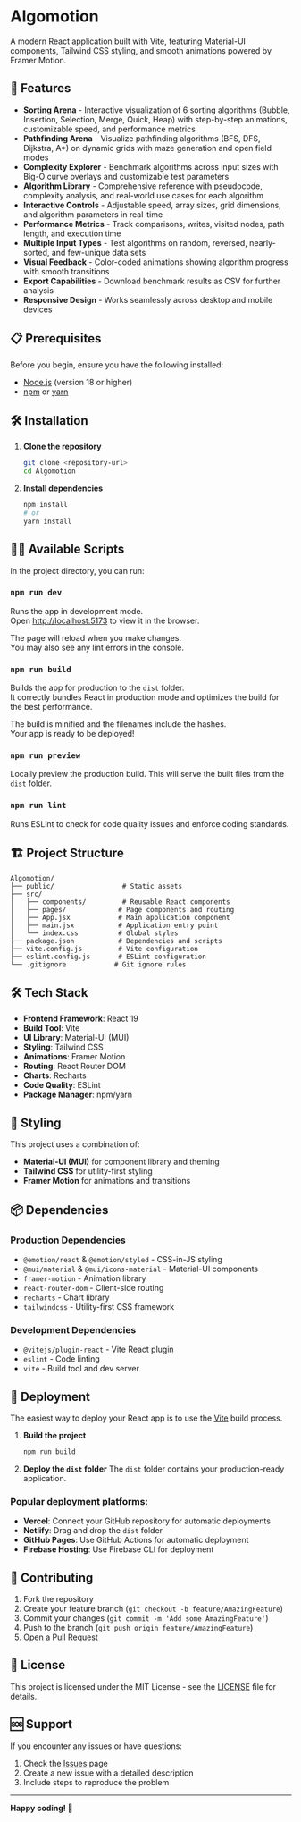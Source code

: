 # Algomotion

A modern React application built with Vite, featuring Material-UI components, Tailwind CSS styling, and smooth animations powered by Framer Motion.

## 🚀 Features

- **Sorting Arena** - Interactive visualization of 6 sorting algorithms (Bubble, Insertion, Selection, Merge, Quick, Heap) with step-by-step animations, customizable speed, and performance metrics
- **Pathfinding Arena** - Visualize pathfinding algorithms (BFS, DFS, Dijkstra, A*) on dynamic grids with maze generation and open field modes
- **Complexity Explorer** - Benchmark algorithms across input sizes with Big-O curve overlays and customizable test parameters
- **Algorithm Library** - Comprehensive reference with pseudocode, complexity analysis, and real-world use cases for each algorithm
- **Interactive Controls** - Adjustable speed, array sizes, grid dimensions, and algorithm parameters in real-time
- **Performance Metrics** - Track comparisons, writes, visited nodes, path length, and execution time
- **Multiple Input Types** - Test algorithms on random, reversed, nearly-sorted, and few-unique data sets
- **Visual Feedback** - Color-coded animations showing algorithm progress with smooth transitions
- **Export Capabilities** - Download benchmark results as CSV for further analysis
- **Responsive Design** - Works seamlessly across desktop and mobile devices

## 📋 Prerequisites

Before you begin, ensure you have the following installed:
- [Node.js](https://nodejs.org/) (version 18 or higher)
- [npm](https://www.npmjs.com/) or [yarn](https://yarnpkg.com/)

## 🛠️ Installation

1. **Clone the repository**
   ```bash
   git clone <repository-url>
   cd Algomotion
   ```

2. **Install dependencies**
   ```bash
   npm install
   # or
   yarn install
   ```

## 🏃‍♂️ Available Scripts

In the project directory, you can run:

### `npm run dev`
Runs the app in development mode.\
Open [http://localhost:5173](http://localhost:5173) to view it in the browser.

The page will reload when you make changes.\
You may also see any lint errors in the console.

### `npm run build`
Builds the app for production to the `dist` folder.\
It correctly bundles React in production mode and optimizes the build for the best performance.

The build is minified and the filenames include the hashes.\
Your app is ready to be deployed!

### `npm run preview`
Locally preview the production build. This will serve the built files from the `dist` folder.

### `npm run lint`
Runs ESLint to check for code quality issues and enforce coding standards.

## 🏗️ Project Structure

```
Algomotion/
├── public/                 # Static assets
├── src/
│   ├── components/         # Reusable React components
│   ├── pages/             # Page components and routing
│   ├── App.jsx            # Main application component
│   ├── main.jsx           # Application entry point
│   └── index.css          # Global styles
├── package.json           # Dependencies and scripts
├── vite.config.js         # Vite configuration
├── eslint.config.js       # ESLint configuration
└── .gitignore            # Git ignore rules
```

## 🛠️ Tech Stack

- **Frontend Framework**: React 19
- **Build Tool**: Vite
- **UI Library**: Material-UI (MUI)
- **Styling**: Tailwind CSS
- **Animations**: Framer Motion
- **Routing**: React Router DOM
- **Charts**: Recharts
- **Code Quality**: ESLint
- **Package Manager**: npm/yarn

## 🎨 Styling

This project uses a combination of:
- **Material-UI (MUI)** for component library and theming
- **Tailwind CSS** for utility-first styling
- **Framer Motion** for animations and transitions

## 📦 Dependencies

### Production Dependencies
- `@emotion/react` & `@emotion/styled` - CSS-in-JS styling
- `@mui/material` & `@mui/icons-material` - Material-UI components
- `framer-motion` - Animation library
- `react-router-dom` - Client-side routing
- `recharts` - Chart library
- `tailwindcss` - Utility-first CSS framework

### Development Dependencies
- `@vitejs/plugin-react` - Vite React plugin
- `eslint` - Code linting
- `vite` - Build tool and dev server

## 🚀 Deployment

The easiest way to deploy your React app is to use the [Vite](https://vitejs.dev/) build process.

1. **Build the project**
   ```bash
   npm run build
   ```

2. **Deploy the `dist` folder**
   The `dist` folder contains your production-ready application.

### Popular deployment platforms:
- **Vercel**: Connect your GitHub repository for automatic deployments
- **Netlify**: Drag and drop the `dist` folder
- **GitHub Pages**: Use GitHub Actions for automatic deployment
- **Firebase Hosting**: Use Firebase CLI for deployment

## 🤝 Contributing

1. Fork the repository
2. Create your feature branch (`git checkout -b feature/AmazingFeature`)
3. Commit your changes (`git commit -m 'Add some AmazingFeature'`)
4. Push to the branch (`git push origin feature/AmazingFeature`)
5. Open a Pull Request

## 📝 License

This project is licensed under the MIT License - see the [LICENSE](LICENSE) file for details.

## 🆘 Support

If you encounter any issues or have questions:
1. Check the [Issues](https://github.com/yourusername/Algomotion/issues) page
2. Create a new issue with a detailed description
3. Include steps to reproduce the problem

---

**Happy coding! 🎉**
